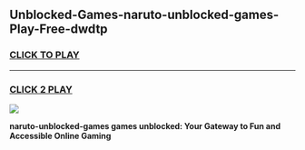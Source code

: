 
## Unblocked-Games-naruto-unblocked-games-Play-Free-dwdtp
<h3>
<a href="https://premium76.site?title=naruto-unblocked-games&ref=22A">CLICK TO PLAY</a></h3>
<hr>

<h3>
<a href="https://premium76.site?title=naruto-unblocked-games&ref=22A">CLICK 2 PLAY</a>
  
</h3>

<a href="https://premium76.site?title=naruto-unblocked-games&ref=22A"><img src="https://clearcache.store/games.png"></a>


**naruto-unblocked-games games unblocked: Your Gateway to Fun and Accessible Online Gaming**
